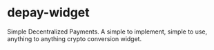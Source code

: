 # depay-widget
Simple Decentralized Payments. A simple to implement, simple to use, anything to anything crypto conversion widget.
